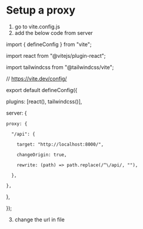 # Setup a proxy

1. go to vite.config.js
2. add the below code from server

import { defineConfig } from "vite";

import react from "@vitejs/plugin-react";

import tailwindcss from "@tailwindcss/vite";

// https://vite.dev/config/

export default defineConfig({

  plugins: [react(), tailwindcss()],
  
  server: {
  
    proxy: {
    
      "/api": {
      
        target: "http://localhost:8000/",
        
        changeOrigin: true,
        
        rewrite: (path) => path.replace(/^\/api/, ""),
        
      },
      
    },
    
  },
  
});


3. change the url in file
